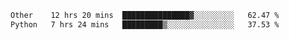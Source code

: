 <!--START_SECTION:waka-->

```txt
Other    12 hrs 20 mins  ███████████████▓░░░░░░░░░   62.47 %
Python   7 hrs 24 mins   █████████▒░░░░░░░░░░░░░░░   37.53 %
```

<!--END_SECTION:waka--> 
 
